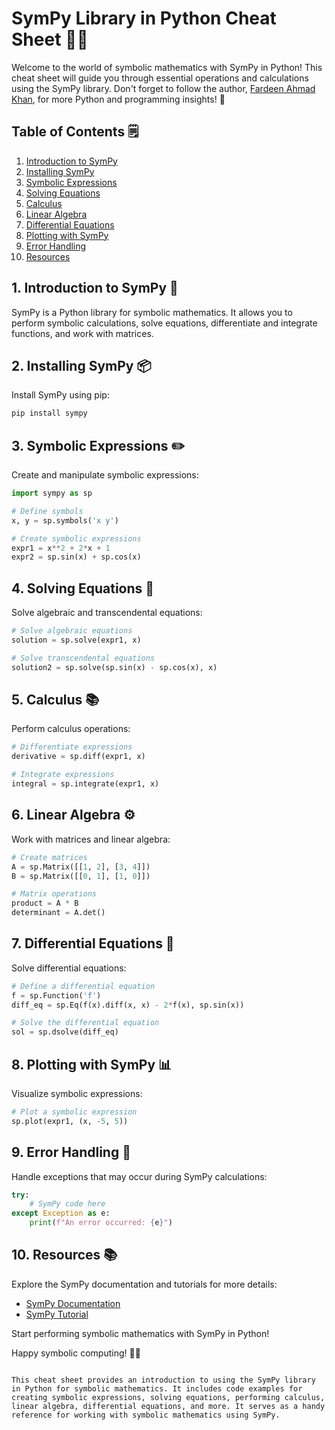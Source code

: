 # SymPy Library in Python Cheat Sheet 🚀📝

Welcome to the world of symbolic mathematics with SymPy in Python! This cheat sheet will guide you through essential operations and calculations using the SymPy library. Don't forget to follow the author, [Fardeen Ahmad Khan](https://github.com/I-Fardeen), for more Python and programming insights! 🙌

## Table of Contents 🗒️

1. [Introduction to SymPy](#introduction-to-sympy)
2. [Installing SymPy](#installing-sympy)
3. [Symbolic Expressions](#symbolic-expressions)
4. [Solving Equations](#solving-equations)
5. [Calculus](#calculus)
6. [Linear Algebra](#linear-algebra)
7. [Differential Equations](#differential-equations)
8. [Plotting with SymPy](#plotting-with-sympy)
9. [Error Handling](#error-handling)
10. [Resources](#resources)

## 1. Introduction to SymPy 📝

SymPy is a Python library for symbolic mathematics. It allows you to perform symbolic calculations, solve equations, differentiate and integrate functions, and work with matrices.

## 2. Installing SymPy 📦

Install SymPy using pip:

```python
pip install sympy
```

## 3. Symbolic Expressions ✏️

Create and manipulate symbolic expressions:

```python
import sympy as sp

# Define symbols
x, y = sp.symbols('x y')

# Create symbolic expressions
expr1 = x**2 + 2*x + 1
expr2 = sp.sin(x) + sp.cos(x)
```

## 4. Solving Equations 🧮

Solve algebraic and transcendental equations:

```python
# Solve algebraic equations
solution = sp.solve(expr1, x)

# Solve transcendental equations
solution2 = sp.solve(sp.sin(x) - sp.cos(x), x)
```

## 5. Calculus 📚

Perform calculus operations:

```python
# Differentiate expressions
derivative = sp.diff(expr1, x)

# Integrate expressions
integral = sp.integrate(expr1, x)
```

## 6. Linear Algebra ⚙️

Work with matrices and linear algebra:

```python
# Create matrices
A = sp.Matrix([[1, 2], [3, 4]])
B = sp.Matrix([[0, 1], [1, 0]])

# Matrix operations
product = A * B
determinant = A.det()
```

## 7. Differential Equations 📖

Solve differential equations:

```python
# Define a differential equation
f = sp.Function('f')
diff_eq = sp.Eq(f(x).diff(x, x) - 2*f(x), sp.sin(x))

# Solve the differential equation
sol = sp.dsolve(diff_eq)
```

## 8. Plotting with SymPy 📊

Visualize symbolic expressions:

```python
# Plot a symbolic expression
sp.plot(expr1, (x, -5, 5))
```

## 9. Error Handling 🐞

Handle exceptions that may occur during SymPy calculations:

```python
try:
    # SymPy code here
except Exception as e:
    print(f"An error occurred: {e}")
```

## 10. Resources 📚

Explore the SymPy documentation and tutorials for more details:

- [SymPy Documentation](https://docs.sympy.org/latest/index.html)
- [SymPy Tutorial](https://docs.sympy.org/latest/tutorial/index.html)

Start performing symbolic mathematics with SymPy in Python!

Happy symbolic computing! 🚀📝
```

This cheat sheet provides an introduction to using the SymPy library in Python for symbolic mathematics. It includes code examples for creating symbolic expressions, solving equations, performing calculus, linear algebra, differential equations, and more. It serves as a handy reference for working with symbolic mathematics using SymPy.
